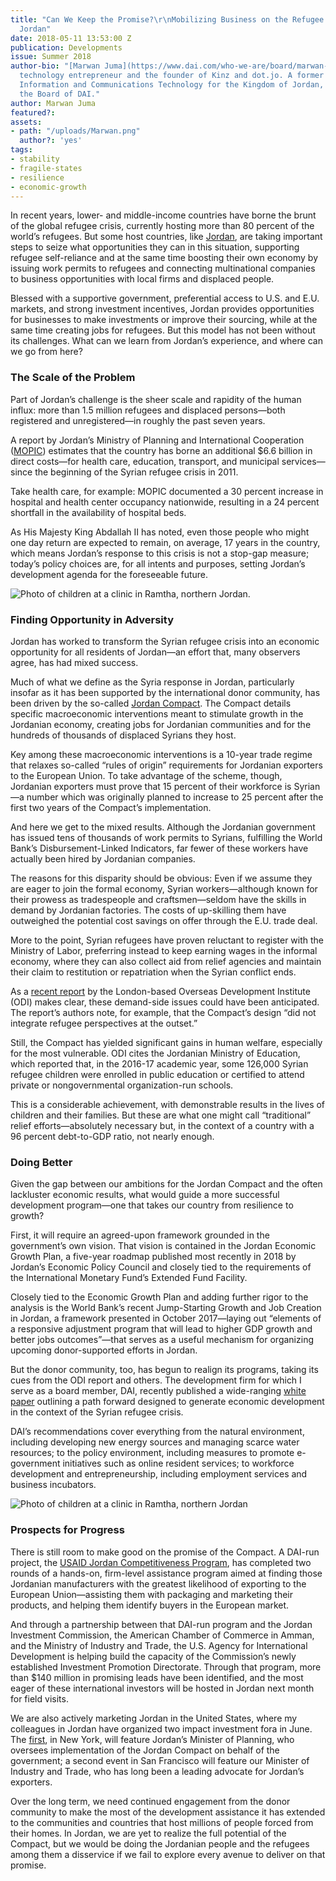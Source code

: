 ```yaml
---
title: "Can We Keep the Promise?\r\nMobilizing Business on the Refugee Frontline in
  Jordan"
date: 2018-05-11 13:53:00 Z
publication: Developments
issue: Summer 2018
author-bio: "[Marwan Juma](https://www.dai.com/who-we-are/board/marwan-juma) is a
  technology entrepreneur and the founder of Kinz and dot.jo. A former Minister of
  Information and Communications Technology for the Kingdom of Jordan, he serves on
  the Board of DAI."
author: Marwan Juma
featured?: 
assets:
- path: "/uploads/Marwan.png"
  author?: 'yes'
tags:
- stability
- fragile-states
- resilience
- economic-growth
---
```


In recent years, lower- and middle-income countries have borne the brunt of the global refugee crisis, currently hosting more than 80 percent of the world’s refugees. But some host countries, like [Jordan](http://dai-global-developments.com/articles/calculating-syrian-refugee-crisis-fiscal-crisis/), are taking important steps to seize what opportunities they can in this situation, supporting refugee self-reliance and at the same time boosting their own economy by issuing work permits to refugees and connecting multinational companies to business opportunities with local firms and displaced people.




Blessed with a supportive government, preferential access to U.S. and E.U. markets, and strong investment incentives, Jordan provides opportunities for businesses to make investments or improve their sourcing, while at the same time creating jobs for refugees. But this model has not been without its challenges. What can we learn from Jordan’s experience, and where can we go from here?  

### The Scale of the Problem

Part of Jordan’s challenge is the sheer scale and rapidity of the human influx: more than 1.5 million refugees and displaced persons—both registered and unregistered—in roughly the past seven years.

A report by Jordan’s Ministry of Planning and International Cooperation ([MOPIC](https://jordan.gov.jo/wps/portal/Home/GovernmentEntities/Ministries/Ministry/Ministry%20of%20Planning%20and%20International%20Cooperation?nameEntity=Ministry%20of%20Planning%20and%20International%20Cooperation&entityType=ministry)) estimates that the country has borne an additional $6.6 billion in direct costs—for health care, education, transport, and municipal services—since the beginning of the Syrian refugee crisis in 2011.

Take health care, for example: MOPIC documented a 30 percent increase in hospital and health center occupancy nationwide, resulting in a 24 percent shortfall in the availability of hospital beds.

As His Majesty King Abdallah II has noted, even those people who might one day return are expected to remain, on average, 17 years in the country, which means Jordan’s response to this crisis is not a stop-gap measure; today’s policy choices are, for all intents and purposes, setting Jordan’s development agenda for the foreseeable future. 

![Photo of children at a clinic in Ramtha, northern Jordan.](/uploads/jordan_refugees.jpg "Children from Syria at a clinic in Ramatha, northern Jordan. (Photo: Russell Watkins, U.K. Department for International Development.") 

### Finding Opportunity in Adversity

Jordan has worked to transform the Syrian refugee crisis into an economic opportunity for all residents of Jordan—an effort that, many observers agree, has had mixed success.
 
Much of what we define as the Syria response in Jordan, particularly insofar as it has been supported by the international donor community, has been driven by the so-called [Jordan Compact](https://reliefweb.int/report/jordan/jordan-compact-new-holistic-approach-between-hashemite-kingdom-jordan-and). The Compact details specific macroeconomic interventions meant to stimulate growth in the Jordanian economy, creating jobs for Jordanian communities and for the hundreds of thousands of displaced Syrians they host. 

Key among these macroeconomic interventions is a 10-year trade regime that relaxes so-called “rules of origin” requirements for Jordanian exporters to the European Union. To take advantage of the scheme, though, Jordanian exporters must prove that 15 percent of their workforce is Syrian—a number which was originally planned to increase to 25 percent after the first two years of the Compact’s implementation. 

And here we get to the mixed results. Although the Jordanian government has issued tens of thousands of work permits to Syrians, fulfilling the World Bank’s Disbursement-Linked Indicators, far fewer of these workers have actually been hired by Jordanian companies. 

The reasons for this disparity should be obvious: Even if we assume they are eager to join the formal economy, Syrian workers—although known for their prowess as tradespeople and craftsmen—seldom have the skills in demand by Jordanian factories. The costs of up-skilling them have outweighed the potential cost savings on offer through the E.U. trade deal. 

More to the point, Syrian refugees have proven reluctant to register with the Ministry of Labor, preferring instead to keep earning wages in the informal economy, where they can also collect aid from relief agencies and maintain their claim to restitution or repatriation when the Syrian conflict ends. 

As a [recent report](https://www.odi.org/publications/11045-jordan-compact-lessons-learnt-and-implications-future-refugee-compacts) by the London-based Overseas Development Institute (ODI) makes clear, these demand-side issues could have been anticipated. The report’s authors note, for example, that the Compact’s design “did not integrate refugee perspectives at the outset.” 

Still, the Compact has yielded significant gains in human welfare, especially for the most vulnerable. ODI cites the Jordanian Ministry of Education, which reported that, in the 2016-17 academic year, some 126,000 Syrian refugee children were enrolled in public education or certified to attend private or nongovernmental organization-run schools. 

This is a considerable achievement, with demonstrable results in the lives of children and their families. But these are what one might call “traditional” relief efforts—absolutely necessary but, in the context of a country with a 96 percent debt-to-GDP ratio, not nearly enough. 

### Doing Better

Given the gap between our ambitions for the Jordan Compact and the often lackluster economic results, what would guide a more successful development program—one that takes our country from resilience to growth?

First, it will require an agreed-upon framework grounded in the government’s own vision. That vision is contained in the Jordan Economic Growth Plan, a five-year roadmap published most recently in 2018 by Jordan’s Economic Policy Council and closely tied to the requirements of the International Monetary Fund’s Extended Fund Facility. 

Closely tied to the Economic Growth Plan and adding further rigor to the analysis is the World Bank’s recent Jump-Starting Growth and Job Creation in Jordan, a framework presented in October 2017—laying out “elements of a responsive adjustment program that will lead to higher GDP growth and better jobs outcomes”—that serves as a useful mechanism for organizing upcoming donor-supported efforts in Jordan. 

But the donor community, too, has begun to realign its programs, taking its cues from the ODI report and others. The development firm for which I serve as a board member, DAI, recently published a wide-ranging [white paper](https://www.dai.com/news/white-paper-offers-development-ideas-for-jordan-in-light-of-refugee-surge) outlining a path forward designed to generate economic development in the context of the Syrian refugee crisis.

DAI’s recommendations cover everything from the natural environment, including developing new energy sources and managing scarce water resources; to the policy environment, including measures to promote e-government initiatives such as online resident services; to workforce development and entrepreneurship, including employment services and business incubators.

![Photo of children at a clinic in Ramtha, northern Jordan](/uploads/jordan_refugees2.jpg "A woman from Homs, Syria, now a refugee in neighboring Lebanon. (Photo: Russell Watkins, U.K. Department for International Development).") 

### Prospects for Progress

There is still room to make good on the promise of the Compact. A DAI-run project, the [USAID Jordan Competitiveness Program](https://www.dai.com/our-work/projects/jordan-competitiveness-program-jcp), has completed two rounds of a hands-on, firm-level assistance program aimed at finding those Jordanian manufacturers with the greatest likelihood of exporting to the European Union—assisting them with packaging and marketing their products, and helping them identify buyers in the European market. 

And through a partnership between that DAI-run program and the Jordan Investment Commission, the American Chamber of Commerce in Amman, and the Ministry of Industry and Trade, the U.S. Agency for International Development is helping build the capacity of the Commission’s newly established Investment Promotion Directorate. Through that program, more than $140 million in promising leads have been identified, and the most eager of these international investors will be hosted in Jordan next month for field visits. 

We are also actively marketing Jordan in the United States, where my colleagues in Jordan have organized two impact investment fora in June. The [first](https://www.connect.jo/jordan-impact-investment-forum-nyc/), in New York, will feature Jordan’s Minister of Planning, who oversees implementation of the Jordan Compact on behalf of the government; a second event in San Francisco will feature our Minister of Industry and Trade, who has long been a leading advocate for Jordan’s exporters. 

Over the long term, we need continued engagement from the donor community to make the most of the development assistance it has extended to the communities and countries that host millions of people forced from their homes. In Jordan, we are yet to realize the full potential of the Compact, but we would be doing the Jordanian people and the refugees among them a disservice if we fail to explore every avenue to deliver on that promise.
